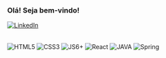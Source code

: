 ### Olá! Seja bem-vindo!



[![LinkedIn](https://img.shields.io/badge/LinkedIn-0077B5?style=for-the-badge&logo=linkedin&logoColor=white)](https://www.linkedin.com/in/daniel-yabu-b636a1240/)






<div style="display: inline_block"><br/>
	<img align="center" src="https://img.shields.io/badge/HTML5-E34F26?style=for-the-badge&logo=html5&logoColor=white" alt="HTML5"/>
	<img align="center" src="https://img.shields.io/badge/CSS3-1572B6?style=for-the-badge&logo=css3&logoColor=white" alt="CSS3"/>
	<img align="center" src="https://img.shields.io/badge/JavaScript-F7DF1E?style=for-the-badge&logo=javascript&logoColor=black" alt="JS6+"/>
	<img align="center" src="https://img.shields.io/badge/React-20232A?style=for-the-badge&logo=react&logoColor=61DAFB" alt="React"/>
	<img align="center" src="https://img.shields.io/badge/Java-ED8B00?style=for-the-badge&logo=java&logoColor=white" alt="JAVA"/>
	<img align="center" src="https://img.shields.io/badge/Spring-6DB33F?style=for-the-badge&logo=spring&logoColor=white" alt="Spring"/>
</div>

